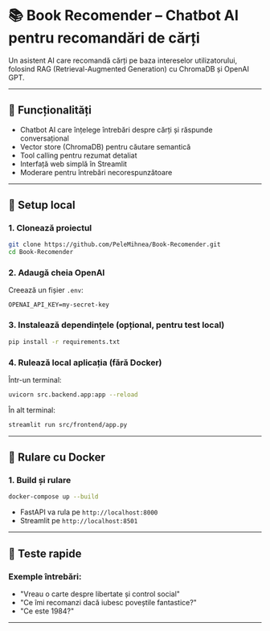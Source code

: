 # 📚 Book Recomender – Chatbot AI pentru recomandări de cărți

Un asistent AI care recomandă cărți pe baza intereselor utilizatorului, folosind RAG (Retrieval-Augmented Generation) cu ChromaDB și OpenAI GPT.

---

## 🚀 Funcționalități

* Chatbot AI care înțelege întrebări despre cărți și răspunde conversațional
* Vector store (ChromaDB) pentru căutare semantică
* Tool calling pentru rezumat detaliat
* Interfață web simplă în Streamlit
* Moderare pentru întrebări necorespunzătoare

---

## 🔧 Setup local

### 1. Clonează proiectul

```bash
git clone https://github.com/PeleMihnea/Book-Recomender.git
cd Book-Recomender
```

### 2. Adaugă cheia OpenAI

Creează un fișier `.env`:

```env
OPENAI_API_KEY=my-secret-key
```

### 3. Instalează dependințele (opțional, pentru test local)

```bash
pip install -r requirements.txt
```

### 4. Rulează local aplicația (fără Docker)

Într-un terminal:

```bash
uvicorn src.backend.app:app --reload
```

În alt terminal:

```bash
streamlit run src/frontend/app.py
```

---

## 🐳 Rulare cu Docker

### 1. Build și rulare

```bash
docker-compose up --build
```

* FastAPI va rula pe `http://localhost:8000`
* Streamlit pe `http://localhost:8501`

---

## 🧪 Teste rapide

### Exemple întrebări:

* "Vreau o carte despre libertate și control social"
* "Ce îmi recomanzi dacă iubesc poveștile fantastice?"
* "Ce este 1984?"

---
